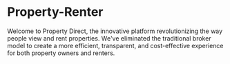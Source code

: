 # Property-Renter
Welcome to Property Direct, the innovative platform revolutionizing the way people view and rent properties. We've eliminated the traditional broker model to create a more efficient, transparent, and cost-effective experience for both property owners and renters.
